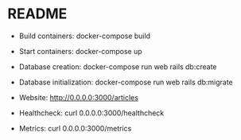 # README

* Build containers: docker-compose build

* Start containers: docker-compose up

* Database creation: docker-compose run web rails db:create

* Database initialization: docker-compose run web rails db:migrate

* Website: http://0.0.0.0:3000/articles

* Healthcheck: curl 0.0.0.0:3000/healthcheck

* Metrics: curl 0.0.0.0:3000/metrics

